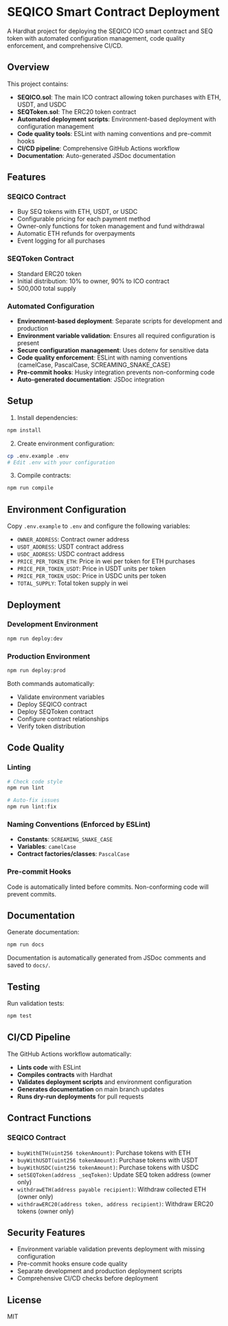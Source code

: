 # SEQICO Smart Contract Deployment

A Hardhat project for deploying the SEQICO ICO smart contract and SEQ token with automated configuration management, code quality enforcement, and comprehensive CI/CD.

## Overview

This project contains:
- **SEQICO.sol**: The main ICO contract allowing token purchases with ETH, USDT, and USDC
- **SEQToken.sol**: The ERC20 token contract
- **Automated deployment scripts**: Environment-based deployment with configuration management
- **Code quality tools**: ESLint with naming conventions and pre-commit hooks
- **CI/CD pipeline**: Comprehensive GitHub Actions workflow
- **Documentation**: Auto-generated JSDoc documentation

## Features

### SEQICO Contract
- Buy SEQ tokens with ETH, USDT, or USDC
- Configurable pricing for each payment method
- Owner-only functions for token management and fund withdrawal
- Automatic ETH refunds for overpayments
- Event logging for all purchases

### SEQToken Contract
- Standard ERC20 token
- Initial distribution: 10% to owner, 90% to ICO contract
- 500,000 total supply

### Automated Configuration
- **Environment-based deployment**: Separate scripts for development and production
- **Environment variable validation**: Ensures all required configuration is present
- **Secure configuration management**: Uses dotenv for sensitive data
- **Code quality enforcement**: ESLint with naming conventions (camelCase, PascalCase, SCREAMING_SNAKE_CASE)
- **Pre-commit hooks**: Husky integration prevents non-conforming code
- **Auto-generated documentation**: JSDoc integration

## Setup

1. Install dependencies:
```bash
npm install
```

2. Create environment configuration:
```bash
cp .env.example .env
# Edit .env with your configuration
```

3. Compile contracts:
```bash
npm run compile
```

## Environment Configuration

Copy `.env.example` to `.env` and configure the following variables:

- `OWNER_ADDRESS`: Contract owner address
- `USDT_ADDRESS`: USDT contract address
- `USDC_ADDRESS`: USDC contract address  
- `PRICE_PER_TOKEN_ETH`: Price in wei per token for ETH purchases
- `PRICE_PER_TOKEN_USDT`: Price in USDT units per token
- `PRICE_PER_TOKEN_USDC`: Price in USDC units per token
- `TOTAL_SUPPLY`: Total token supply in wei

## Deployment

### Development Environment
```bash
npm run deploy:dev
```

### Production Environment
```bash
npm run deploy:prod
```

Both commands automatically:
- Validate environment variables
- Deploy SEQICO contract
- Deploy SEQToken contract
- Configure contract relationships
- Verify token distribution

## Code Quality

### Linting
```bash
# Check code style
npm run lint

# Auto-fix issues
npm run lint:fix
```

### Naming Conventions (Enforced by ESLint)
- **Constants**: `SCREAMING_SNAKE_CASE`
- **Variables**: `camelCase`
- **Contract factories/classes**: `PascalCase`

### Pre-commit Hooks
Code is automatically linted before commits. Non-conforming code will prevent commits.

## Documentation

Generate documentation:
```bash
npm run docs
```

Documentation is automatically generated from JSDoc comments and saved to `docs/`.

## Testing

Run validation tests:
```bash
npm test
```

## CI/CD Pipeline

The GitHub Actions workflow automatically:
- **Lints code** with ESLint
- **Compiles contracts** with Hardhat
- **Validates deployment scripts** and environment configuration
- **Generates documentation** on main branch updates
- **Runs dry-run deployments** for pull requests

## Contract Functions

### SEQICO Contract
- `buyWithETH(uint256 tokenAmount)`: Purchase tokens with ETH
- `buyWithUSDT(uint256 tokenAmount)`: Purchase tokens with USDT
- `buyWithUSDC(uint256 tokenAmount)`: Purchase tokens with USDC
- `setSEQToken(address _seqToken)`: Update SEQ token address (owner only)
- `withdrawETH(address payable recipient)`: Withdraw collected ETH (owner only)
- `withdrawERC20(address token, address recipient)`: Withdraw ERC20 tokens (owner only)

## Security Features

- Environment variable validation prevents deployment with missing configuration
- Pre-commit hooks ensure code quality
- Separate development and production deployment scripts
- Comprehensive CI/CD checks before deployment

## License

MIT
